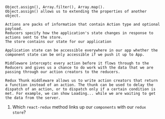 <!-- 1.  Name 3 JavaScript Array/Object Methods that do not produce side-effects? Which method do we use to create a new object while extending the properties of another object? -->

    Object.assign(), Array.filter(), Array.map(). 
    Object.assign() allows us to extending the properties of another object.

<!-- 1.  Describe `actions`, `reducers` and the `store` and their role in Redux. What does each piece do? Why is the store known as a 'single source of truth' in a redux application? -->

    Actions are packs of information that contain Action type and optional payload.
    Reducers specify how the application's state changes in response to actions sent to the store. 
    The store contains our state for our application

<!-- 1.  What is the difference between Application state and Component state? When would be a good time to use one over the other? -->

    Application state can be accessible everywhere in our app whether the component state can be only accessible if we push it up to App.

<!-- 1.  What is middleware? -->

    Middleware interceptc every action before it flows through to the Reducers and gives us a chance to do work with the data that we are passing through our action creators to the reducers.

<!-- 1.  Describe `redux-thunk`, what does it allow us to do? How does it change our `action-creators`? -->

    Redux Thunk middleware allows us to write action creators that return a function instead of an action. The thunk can be used to delay the dispatch of an action, or to dispatch only if a certain condition is met. For example, we can show Loading... while we are waiting to get the data from the server.

1.  Which `react-redux` method links up our `components` with our `redux store`?
